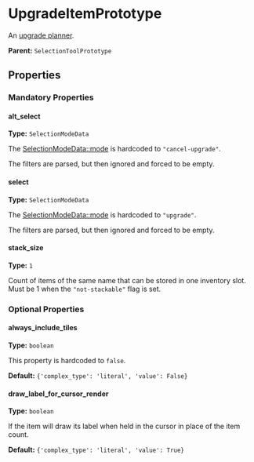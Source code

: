 # UpgradeItemPrototype

An [upgrade planner](https://wiki.factorio.com/Upgrade_planner).

**Parent:** `SelectionToolPrototype`

## Properties

### Mandatory Properties

#### alt_select

**Type:** `SelectionModeData`

The [SelectionModeData::mode](prototype:SelectionModeData::mode) is hardcoded to `"cancel-upgrade"`.

The filters are parsed, but then ignored and forced to be empty.

#### select

**Type:** `SelectionModeData`

The [SelectionModeData::mode](prototype:SelectionModeData::mode) is hardcoded to `"upgrade"`.

The filters are parsed, but then ignored and forced to be empty.

#### stack_size

**Type:** `1`

Count of items of the same name that can be stored in one inventory slot. Must be 1 when the `"not-stackable"` flag is set.

### Optional Properties

#### always_include_tiles

**Type:** `boolean`

This property is hardcoded to `false`.

**Default:** `{'complex_type': 'literal', 'value': False}`

#### draw_label_for_cursor_render

**Type:** `boolean`

If the item will draw its label when held in the cursor in place of the item count.

**Default:** `{'complex_type': 'literal', 'value': True}`

